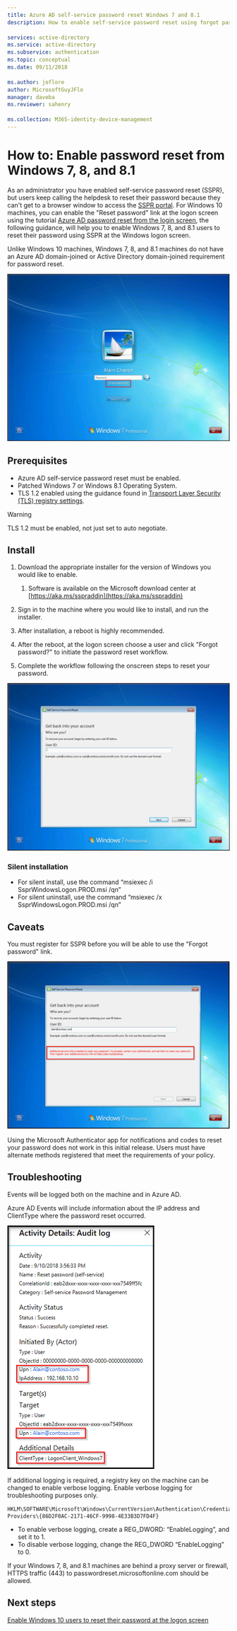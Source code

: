 ```yaml
---
title: Azure AD self-service password reset Windows 7 and 8.1
description: How to enable self-service password reset using forgot password at the Windows 7 or 8.1 logon screen 

services: active-directory
ms.service: active-directory
ms.subservice: authentication
ms.topic: conceptual
ms.date: 09/11/2018

ms.author: joflore
author: MicrosoftGuyJFlo
manager: daveba
ms.reviewer: sahenry

ms.collection: M365-identity-device-management
---
```

# How to: Enable password reset from Windows 7, 8, and 8.1

As an administrator you have enabled self-service password reset (SSPR), but users keep calling the helpdesk to reset their password because they can't get to a browser window to access the [SSPR portal](https://aka.ms/sspr). For Windows 10 machines, you can enable the "Reset password" link at the logon screen using the tutorial [Azure AD password reset from the login screen](tutorial-sspr-windows.md), the following guidance, will help you to enable Windows 7, 8, and 8.1 users to reset their password using SSPR at the Windows logon screen.

Unlike Windows 10 machines, Windows 7, 8, and 8.1 machines do not have an Azure AD domain-joined or Active Directory domain-joined requirement for password reset.

![Example Windows 7 logon screen with "Forgot password?" link shown](media/howto-sspr-windows-7-8/windows-7-logon-screen.png)

## Prerequisites

* Azure AD self-service password reset must be enabled.
* Patched Windows 7 or Windows 8.1 Operating System.
* TLS 1.2 enabled using the guidance found in [Transport Layer Security (TLS) registry settings](https://docs.microsoft.com/windows-server/security/tls/tls-registry-settings#tls-12).

> [!WARNING]
> TLS 1.2 must be enabled, not just set to auto negotiate.

## Install

1. Download the appropriate installer for the version of Windows you would like to enable.

   1. Software is available on the Microsoft download center at [https://aka.ms/sspraddin](https://aka.ms/sspraddin)

1. Sign in to the machine where you would like to install, and run the installer.
1. After installation, a reboot is highly recommended.
1. After the reboot, at the logon screen choose a user and click "Forgot password?" to initiate the password reset workflow.
1. Complete the workflow following the onscreen steps to reset your password.

![Example Windows 7 clicked "Forgot password?" self-service password reset flow](media/howto-sspr-windows-7-8/windows-7-sspr.png)

### Silent installation

* For silent install, use the command “msiexec /i SsprWindowsLogon.PROD.msi /qn”
* For silent uninstall, use the command “msiexec /x SsprWindowsLogon.PROD.msi /qn”

## Caveats

You must register for SSPR before you will be able to use the "Forgot password" link.

![Additional security info is needed to reset your password](media/howto-sspr-windows-7-8/windows-7-sspr-need-security-info.png)

Using the Microsoft Authenticator app for notifications and codes to reset your password does not work in this initial release. Users must have alternate methods registered that meet the requirements of your policy.

## Troubleshooting

Events will be logged both on the machine and in Azure AD.

Azure AD Events will include information about the IP address and ClientType where the password reset occurred.

![Example Windows 7 logon screen password reset in the Azure AD Audit log](media/howto-sspr-windows-7-8/windows-7-sspr-azure-ad-audit-log.png)

If additional logging is required, a registry key on the machine can be changed to enable verbose logging. Enable verbose logging for troubleshooting purposes only.

```
HKLM\SOFTWARE\Microsoft\Windows\CurrentVersion\Authentication\Credential Providers\{86D2F0AC-2171-46CF-9998-4E33B3D7FD4F}
```

* To enable verbose logging, create a REG_DWORD: “EnableLogging”, and set it to 1.
* To disable verbose logging, change the REG_DWORD “EnableLogging” to 0.

If your Windows 7, 8, and 8.1 machines are behind a proxy server or firewall, HTTPS traffic (443) to passwordreset.microsoftonline.com should be allowed.

## Next steps

[Enable Windows 10 users to reset their password at the logon screen](tutorial-sspr-windows.md)
